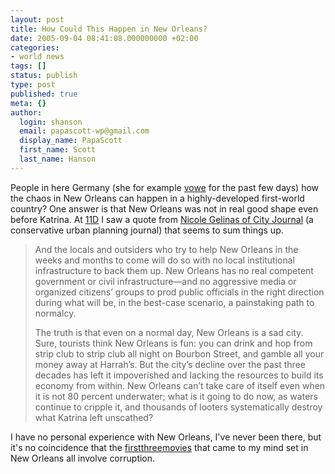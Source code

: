 ```yaml
---
layout: post
title: How Could This Happen in New Orleans?
date: 2005-09-04 08:41:08.000000000 +02:00
categories:
- world news
tags: []
status: publish
type: post
published: true
meta: {}
author:
  login: shanson
  email: papascott-wp@gmail.com
  display_name: PapaScott
  first_name: Scott
  last_name: Hanson
---
```

<p>People in here Germany (she for example <a href="http://vowe.net/">vowe</a> for the past few days) how the chaos in New Orleans can happen in a highly-developed first-world country? One answer is that New Orleans was not in real good shape even before Katrina. At <a href="http://11d.typepad.com/blog/2005/09/things_get_wors.html" title="11D: Things Get Worse">11D</a> I saw a quote from <a href="http://www.city-journal.org/html/eon_08_31_05ng.html" title="Will New Orleans Recover? by Nicole Gelinas">Nicole Gelinas of City Journal</a> (a conservative urban planning journal) that seems to sum things up.</p>
<blockquote><p>And the locals and outsiders who try to help New Orleans in the weeks and months to come will do so with no local institutional infrastructure to back them up. New Orleans has no real competent government or civil infrastructure&mdash;and no aggressive media or organized citizens&rsquo; groups to prod public officials in the right direction during what will be, in the best-case scenario, a painstaking path to normalcy.</p>
<p>The truth is that even on a normal day, New Orleans is a sad city. Sure, tourists think New Orleans is fun: you can drink and hop from strip club to strip club all night on Bourbon Street, and gamble all your money away at Harrah&rsquo;s. But the city&rsquo;s decline over the past three decades has left it impoverished and lacking the resources to build its economy from within. New Orleans can&rsquo;t take care of itself even when it is not 80 percent underwater; what is it going to do now, as waters continue to cripple it, and thousands of looters systematically destroy what Katrina left unscathed?</p>
</blockquote>
<p>I have no personal experience with New Orleans, I've never been there, but it's no coincidence that the <a href="http://www.imdb.com/title/tt0092654/" title="The Big Easy (1987)">first</a><a href="http://www.imdb.com/title/tt0091637/" title="No Mercy (1986)">three</a><a href="http://www.imdb.com/title/tt0088272/" title="Tightrope (1984)">movies</a> that came to my mind set in New Orleans all involve corruption.</p>
